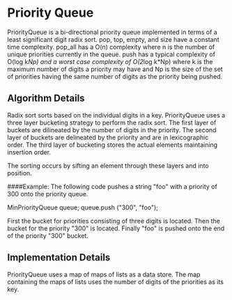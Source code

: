 Priority Queue
==============
PriorityQueue is a bi-directional priority queue implemented in
terms of a least significant digit radix sort. pop, top, empty,
and size have a constant time complexity. pop_all has a O(n) 
complexity where n is the number of unique priorities currently
in the queue. push has a typical complexity of O(log k*Np) and a 
worst case complexity of O(2*log k*Np) where k is the maximum
number of digits a priority may have and Np is the size of the set
of priorities having the same number of digits as the priority 
being pushed.

Algorithm Details
-----------------
Radix sort sorts based on the individual digits in a key. 
PriorityQueue uses a three layer bucketing strategy to perform the 
radix sort. The first layer of buckets are dilineated by the number
of digits in the priority. The second layer of buckets are
delineated by the priority and are in lexicographic order. The 
third layer of bucketing stores the actual elements maintaining
insertion order.

The sorting occurs by sifting an element through these layers and
into position. 

####Example:
The following code pushes a string "foo" with a priority of 300 onto
the priority queue.

MinPriorityQueue<string> queue;
queue.push ("300", "foo");

First the bucket for priorities consisting of three digits is located.
Then the bucket for the priority "300" is located. Finally "foo" is
pushed onto the end of the priority "300" bucket.

Implementation Details
----------------------

PriorityQueue uses a map of maps of lists as a data store. The
map containing the maps of lists uses the number of digits of the
priorities as its key. 
